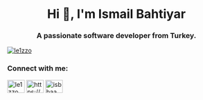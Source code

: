 <h1 align="center">Hi 👋, I'm Ismail Bahtiyar</h1>
<h3 align="center">A passionate software developer from Turkey.</h3>

<p align="left"> <a href="https://twitter.com/le1zzo" target="blank"><img src="https://img.shields.io/twitter/follow/le1zzo?logo=twitter&style=for-the-badge" alt="le1zzo" /></a> </p>

<h3 align="left">Connect with me:</h3>
<p align="left">
<a href="https://twitter.com/le1zzo" target="blank"><img align="center" src="https://raw.githubusercontent.com/rahuldkjain/github-profile-readme-generator/master/src/images/icons/Social/twitter.svg" alt="le1zzo" height="30" width="40" /></a>
<a href="https://linkedin.com/in/https://www.linkedin.com/in/ismail-bahtiyar-357165142/" target="blank"><img align="center" src="https://raw.githubusercontent.com/rahuldkjain/github-profile-readme-generator/master/src/images/icons/Social/linked-in-alt.svg" alt="https://www.linkedin.com/in/ismail-bahtiyar-357165142/" height="30" width="40" /></a>
<a href="https://instagram.com/isbbaa" target="blank"><img align="center" src="https://raw.githubusercontent.com/rahuldkjain/github-profile-readme-generator/master/src/images/icons/Social/instagram.svg" alt="isbbaa" height="30" width="40" /></a>
</p>
